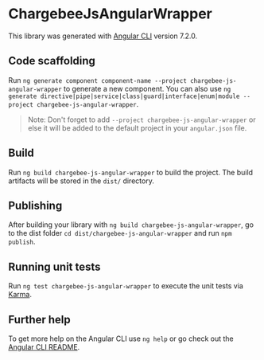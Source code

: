 # ChargebeeJsAngularWrapper

This library was generated with [Angular CLI](https://github.com/angular/angular-cli) version 7.2.0.

## Code scaffolding

Run `ng generate component component-name --project chargebee-js-angular-wrapper` to generate a new component. You can also use `ng generate directive|pipe|service|class|guard|interface|enum|module --project chargebee-js-angular-wrapper`.
> Note: Don't forget to add `--project chargebee-js-angular-wrapper` or else it will be added to the default project in your `angular.json` file. 

## Build

Run `ng build chargebee-js-angular-wrapper` to build the project. The build artifacts will be stored in the `dist/` directory.

## Publishing

After building your library with `ng build chargebee-js-angular-wrapper`, go to the dist folder `cd dist/chargebee-js-angular-wrapper` and run `npm publish`.

## Running unit tests

Run `ng test chargebee-js-angular-wrapper` to execute the unit tests via [Karma](https://karma-runner.github.io).

## Further help

To get more help on the Angular CLI use `ng help` or go check out the [Angular CLI README](https://github.com/angular/angular-cli/blob/master/README.md).
